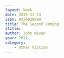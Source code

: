 ```yaml
---
layout: book
date: 2015-11-13
isbn: 0434019569
title: The Second Coming
stitle: 
author: John Niven
year: 2011
category:
    - Other Fiction
---
```

